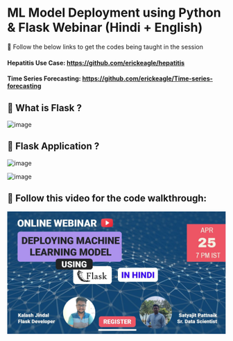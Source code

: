 # ML Model Deployment using Python & Flask Webinar (Hindi + English)

🔴 Follow the below links to get the codes being taught in the session

#### Hepatitis Use Case: https://github.com/erickeagle/hepatitis

#### Time Series Forecasting: https://github.com/erickeagle/Time-series-forecasting

## 🔴 What is Flask ?

![image](https://user-images.githubusercontent.com/34673684/116027618-f5d36600-a687-11eb-93b2-0854ded45ee5.png)

## 🔴 Flask Application ?

![image](https://user-images.githubusercontent.com/34673684/116027668-0daaea00-a688-11eb-89fa-7896268e17a9.png)

![image](https://user-images.githubusercontent.com/34673684/116027701-26b39b00-a688-11eb-8e92-df3433257ad5.png)


## 🔴 Follow this video for the code walkthrough:

[![Alt text](https://raw.githubusercontent.com/pik1989/ModelDeploymentFlask/main/FlaskImage.JPG)](https://www.youtube.com/watch?v=FVn1kDtMCMc)

